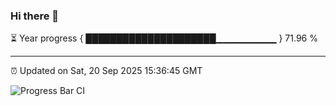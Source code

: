 ### Hi there 👋

⏳ Year progress { █████████████████████▁▁▁▁▁▁▁▁▁ } 71.96 %

---

⏰ Updated on Sat, 20 Sep 2025 15:36:45 GMT

![Progress Bar CI](https://github.com/IshwaranRudhara/GIT-ACTION/workflows/Progress%20Bar%20CI/badge.svg)
